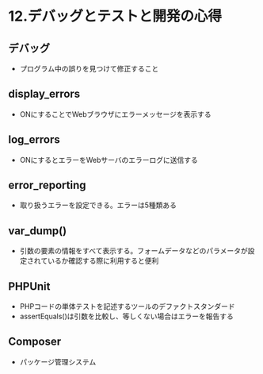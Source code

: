 # 12.デバッグとテストと開発の心得

## デバッグ

- プログラム中の誤りを見つけて修正すること

## display_errors

- ONにすることでWebブラウザにエラーメッセージを表示する

## log_errors

- ONにするとエラーをWebサーバのエラーログに送信する

## error_reporting

- 取り扱うエラーを設定できる。エラーは5種類ある

## var_dump()

- 引数の要素の情報をすべて表示する。フォームデータなどのパラメータが設定されているか確認する際に利用すると便利

## PHPUnit

- PHPコードの単体テストを記述するツールのデファクトスタンダード
- assertEquals()は引数を比較し、等しくない場合はエラーを報告する

## Composer

- パッケージ管理システム
